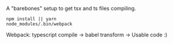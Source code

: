 A "barebones" setup to get tsx and ts files compiling.

```
npm install || yarn
node_modules/.bin/webpack
```

Webpack: typescript compile -> babel transform -> Usable code :)
